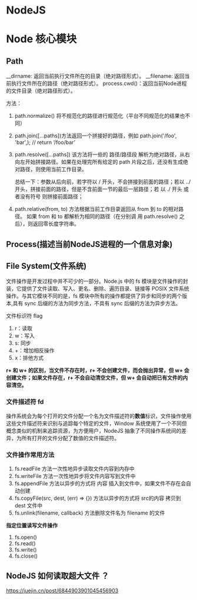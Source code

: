 # NodeJS


# Node 核心模块

## Path

__dirname: 返回当前执行文件所在的目录（绝对路径形式）。
__filename:  返回当前执行文件所在的路径（绝对路径形式）。
process.cwd()：返回当前Node进程的文件目录（绝对路径形式）。

方法：
1. path.normalize() 将不规范化的路径进行规范化（平台不同规范化的结果也不同）
2. path.join([…paths])方法返回一个拼接好的路径，例如 path.join('/foo', 'bar',);     // return  ‘/foo/bar’
3. path.resolve([…paths]) 该方法将一些的 路径/路径段 解析为绝对路径，从右向左开始拼接路径。如果在处理完所有给定的 path 片段之后，还没有生成绝对路径，则使用当前工作目录。

	总结一下：参数从后向前，若字符以 / 开头，不会拼接到前面的路径；若以 ../ 开头，拼接前面的路径，但是不含前面一节的最后一层路径；若			以 ./ 开头 或者没有符号 则拼接前面路径；

4. path.relative(from, to) 方法根据当前工作目录返回从 from 到 to 的相对路径。 如果 from 和 to 都解析为相同的路径（在分别调   用 path.resolve() 之后），则返回零长度字符串。


## Process(描述当前NodeJS进程的一个信息对象)


## File System(文件系统)

文件操作是开发过程中并不可少的一部分。Node.js 中的 fs 模块是文件操作的封装，它提供了文件读取、写入、更名、删除、遍历目录、链接等 POSIX 文件系统操作。与其它模块不同的是，fs 模块中所有的操作都提供了异步和同步的两个版本,具有 sync 后缀的方法为同步方法，不具有 sync 后缀的方法为异步方法。


文件标识符 flag

1. r：读取
2. w：写入
3. s: 同步
4. +：增加相反操作
5. x：排他方式

**r+ 和 w+ 的区别，当文件不存在时，r+ 不会创建文件，而会抛出异常，但 w+ 会创建文件；如果文件存在，r+ 不会自动清空文件，但 w+ 会自动把已有文件的内容清空。**

### 文件描述符 fd

操作系统会为每个打开的文件分配一个名为文件描述符的**数值**标识，文件操作使用这些文件描述符来识别与追踪每个特定的文件，Window 系统使用了一个不同但概念类似的机制来追踪资源，为方便用户，NodeJS 抽象了不同操作系统间的差异，为所有打开的文件分配了数值的文件描述符。

### 文件操作常用方法

 1. fs.readFile 方法一次性地异步读取文件内容到内存中
 2.  fs.writeFile 方法一次性地异步将文件内容写到文件中
 3. fs.appendFile 方法以异步的方式将 内容 插入到文件中，如果文件不存在会自动创建
 4. fs.copyFile(src, dest, (err) => {}) 方法以异步的方式将 src的内容 拷贝到 dest 文件中
 5. fs.unlink(filename, callback) 方法删除文件名为 filename 的文件

 **指定位置读写文件操作**
 
 1. fs.open()
 2. fs.read()
 3. fs.write()
 4. fs.close()


## NodeJS 如何读取超大文件 ？
https://juejin.cn/post/6844903901045456903





